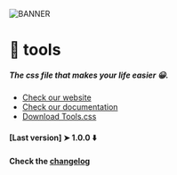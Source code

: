 ![BANNER](https://i.ibb.co/fSRkFYY/banner.png)

# 👋 tools
##### The css file that makes your life easier 😀.
+ [Check our website](https://tools-css.com)
+ [Check our documentation](https://tools-css.com/doc.html)
+ [Download Tools.css](https://tools-css.com/download.html)
#### [Last version] ➤ 1.0.0 ⬇️
#### Check the [changelog](CHANGELOG.md)
